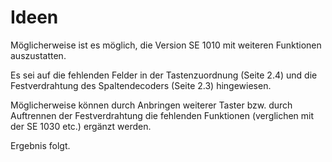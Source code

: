 # Ideen

Möglicherweise ist es möglich, die Version SE 1010 mit weiteren Funktionen auszustatten.

Es sei auf die fehlenden Felder in der Tastenzuordnung (Seite 2.4) und die Festverdrahtung des Spaltendecoders (Seite 2.3) hingewiesen.

Möglicherweise können durch Anbringen weiterer Taster bzw. durch Auftrennen der Festverdrahtung die fehlenden Funktionen (verglichen mit der SE 1030 etc.) ergänzt werden.

Ergebnis folgt.
